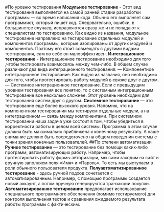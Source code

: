 #По уровню тестирования
**Модульное тестирование** - Этот вид тестирования выполняется на самой ранней стадии разработки программы — во время написания кода. Обычно его выполняет сам программист, который пишет код. Следовательно, ошибки, в большинстве случаев, исправляются сразу же и не попадают к специалистам по тестированию. Как видно из названия, модульное тестирование направлено на тестирование отдельных модулей и компонентов программы, которые изолированы от других модулей и компонентов. Поэтому его стоит совмещать с другими видами тестирования, сам по себе он малоэффективен.
**Интеграционное тестирование** - Интеграционное тестирование необходимо для того ,чтобы тестировать взаимосвязь между чем-либо. В общем случае различают два вида интеграционного тестирования: — Компонентное интеграционное тестирование. Как видно из названия, оно необходимо для того, чтобы протестировать работу модулей в связке друг с другом. — Системное интеграционное тестирование. Если с предыдущим уровнем тестирования все понятно, то с системным интеграционным тестирование все несколько сложнее. Этот уровень необходим для тестирования систем друг с другом.
**Системное тестирование** — это тестирование еще более высокого уровня. Напомню, что на компонентном тестировании мы тестируем отдельные модули, а на интеграционном — связь между компонентами. При системном тестировании наша задача уже состоит в том, чтобы убедиться в корректности работы в целом всей системы. Программа в этом случае должна быть максимально приближена к конечному результату. А наше внимание должно быть сосредоточено на общем поведении системы с точки зрения конечных пользователей.
##По степени автоматизации
**Ручное тестирование** — это тестирование без помощи каких-либо программ, автоматизирующих работу. Например, чтобы протестировать работу формы авторизации, мы сами заходим на сайт и вручную заполняем поля «Имя» и «Пароль». То есть мы выступаем в роли обычного пользователя продукта.
**Полуавтоматизированное тестирование** - здесь ручной подход сочетается с автоматизированным. Например, с помощью программы создается новый аккаунт, а потом вручную генерируются транзакции покупки.
**Автоматизированное тестирование** предполагает использование специального программного обеспечения (помимо тестируемого) для контроля выполнения тестов и сравнения ожидаемого результата работы программы с фактическим.